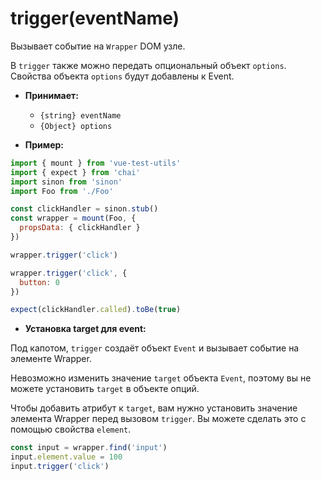 # trigger(eventName)

Вызывает событие на `Wrapper` DOM узле.

В `trigger` также можно передать опциональный объект `options`. Свойства объекта `options` будут добавлены к Event.

- **Принимает:**
  - `{string} eventName`
  - `{Object} options`

- **Пример:**

```js
import { mount } from 'vue-test-utils'
import { expect } from 'chai'
import sinon from 'sinon'
import Foo from './Foo'

const clickHandler = sinon.stub()
const wrapper = mount(Foo, {
  propsData: { clickHandler }
})

wrapper.trigger('click')

wrapper.trigger('click', {
  button: 0
})

expect(clickHandler.called).toBe(true)
```

- **Установка target для event:**

Под капотом, `trigger` создаёт объект `Event` и вызывает событие на элементе Wrapper.

Невозможно изменить значение `target` объекта `Event`, поэтому вы не можете установить `target` в объекте опций.

Чтобы добавить атрибут к `target`, вам нужно установить значение элемента Wrapper перед вызовом `trigger`. Вы можете сделать это с помощью свойства `element`.

```js
const input = wrapper.find('input')
input.element.value = 100
input.trigger('click')
```
